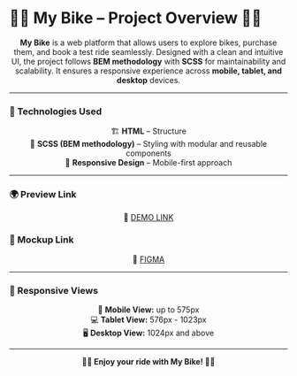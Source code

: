 <p align="center">
  <h1>🚴‍♂️ My Bike – Project Overview 🚴‍♂️</h1>
</p>

<p align="center">
  <strong>My Bike</strong> is a web platform that allows users to explore bikes, purchase them, and book a test ride seamlessly.
  Designed with a clean and intuitive UI, the project follows <strong>BEM methodology</strong> with <strong>SCSS</strong> for maintainability and scalability.
  It ensures a responsive experience across <strong>mobile, tablet, and desktop</strong> devices.
</p>

---

### 🚀 Technologies Used
<p align="center">
  🏗️ <strong>HTML</strong> – Structure <br>
  🎨 <strong>SCSS (BEM methodology)</strong> – Styling with modular and reusable components <br>
  📱 <strong>Responsive Design</strong> – Mobile-first approach
</p>

---

### 🌍 Preview Link
<p align="center">
  🔗 <a href="https://anna-agerone.github.io/my-bike-landing/">DEMO LINK</a>
</p>

### 🎨 Mockup Link
<p align="center">
  🔗 <a href="https://www.figma.com/design/NZQAIydtHo5QkINyGLHNcq/BIKE-New-Version?node-id=0-1&p=f&t=jUcLX1qhOCBtu08V-0">FIGMA</a>
</p>

---

### 📱 Responsive Views
<p align="center">
  📲 <strong>Mobile View:</strong> up to 575px <br>
  💻 <strong>Tablet View:</strong> 576px - 1023px <br>
  🖥️ <strong>Desktop View:</strong> 1024px and above
</p>

---

<p align="center">
  <strong>🚴‍♂️ Enjoy your ride with My Bike! 🚴‍♂️</strong>
</p>
